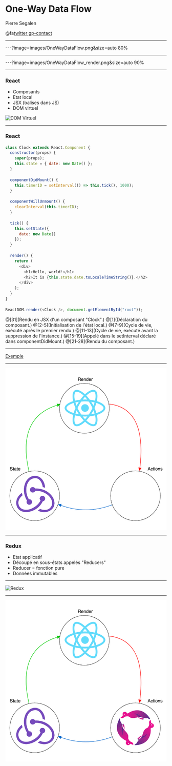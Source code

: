 # One-Way Data Flow

Pierre Segalen

@fa[twitter gp-contact](@psegalen)

---

---?image=images/OneWayDataFlow.png&size=auto 80%

---

---?image=images/OneWayDataFlow_render.png&size=auto 90%

---

### React

* Composants
* Etat local
* JSX (balises dans JS)
* DOM virtuel

![DOM Virtuel](http://arqex.com/wp-content/uploads/2015/02/trees.png)

---

### React

```javascript
class Clock extends React.Component {
  constructor(props) {
    super(props);
    this.state = { date: new Date() };
  }

  componentDidMount() {
    this.timerID = setInterval(() => this.tick(), 1000);
  }

  componentWillUnmount() {
    clearInterval(this.timerID);
  }

  tick() {
    this.setState({
      date: new Date()
    });
  }

  render() {
    return (
      <div>
        <h1>Hello, world!</h1>
        <h2>It is {this.state.date.toLocaleTimeString()}.</h2>
      </div>
    );
  }
}

ReactDOM.render(<Clock />, document.getElementById("root"));
```

@[31](Rendu en JSX d'un composant "Clock".)
@[1](Déclaration du composant.)
@[2-5](Initialisation de l'état local.)
@[7-9](Cycle de vie, exécuté après le premier rendu.)
@[11-13](Cycle de vie, exécuté avant la suppression de l'instance.)
@[15-19](Appelé dans le setInterval déclaré dans componentDidMount.)
@[21-28](Rendu du composant.)

---

[Exemple](https://codepen.io/gaearon/pen/amqdNA?editors=0010)

---

![State](images/OneWayDataFlow_state.png)

---

### Redux

* Etat applicatif
* Découpé en sous-états appelés "Reducers"
* Reducer = fonction pure
* Données immutables

---

![Redux](http://jonnyreeves.co.uk/images/2016/redux-middleware/redux-with-middleware.png)

---

![Actions](images/OneWayDataFlow_actions.png)
